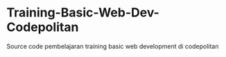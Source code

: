 # Training-Basic-Web-Dev-Codepolitan
Source code pembelajaran training basic web development di codepolitan
